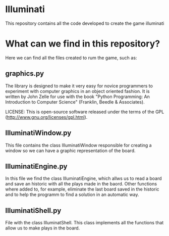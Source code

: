 # Illuminati
This repository contains all the code developed to create the game illuminati

# What can we find in this repository?

Here we can find all the files created to rum the game, such as:

## graphics.py

The library is designed to make it very easy for novice programmers to
experiment with computer graphics in an object oriented fashion. It is
written by John Zelle for use with the book "Python Programming: An
Introduction to Computer Science" (Franklin, Beedle & Associates).

LICENSE: This is open-source software released under the terms of the
GPL (http://www.gnu.org/licenses/gpl.html).

## IlluminatiWindow.py

This file contains the class IlluminatiWindow responsible for creating a window so we can have a graphic representation of the board.

## IlluminatiEngine.py

In this file we find the class IlluminatiEngine, which allws us to read a board and save an historic with all the plays made in the baord.
Other functions where added to, for example, eliminate the last board saved in the historic and to help the programm to find a solution in an automatic way.

## IlluminatiShell.py

File with the class IlluminatShell. This class implements all the functions that allow us to make plays in the board.
